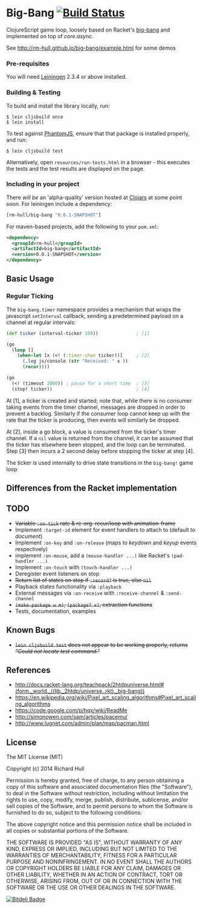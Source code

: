 # Big-Bang [![Build Status](https://secure.travis-ci.org/rm-hull/big-bang.png)](http://travis-ci.org/rm-hull/big-bang)

ClojureScript game loop, loosely based on Racket's [big-bang][a] and implemented on top of _core.async_.

[a]: http://docs.racket-lang.org/teachpack/2htdpuniverse.html#(form._world._((lib._2htdp/universe..rkt)._big-bang))

See http://rm-hull.github.io/big-bang/example.html for some demos

### Pre-requisites

You will need [Leiningen](https://github.com/technomancy/leiningen) 2.3.4 or
above installed.

### Building & Testing

To build and install the library locally, run:

    $ lein cljsbuild once
    $ lein install

To test against [PhantomJS](http://phantomjs.org/), ensure that that
package is installed properly, and run:

    $ lein cljsbuild test

Alternatively, open ```resources/run-tests.html``` in a browser - this
executes the tests and the test results are displayed on the page.

### Including in your project

There _will be_ an 'alpha-quality' version hosted at [Clojars](https://clojars.org/rm-hull/big-bang) at some point soon.
For leiningen include a dependency:

```clojure
[rm-hull/big-bang "0.0.1-SNAPSHOT"]
```

For maven-based projects, add the following to your `pom.xml`:

```xml
<dependency>
  <groupId>rm-hull</groupId>
  <artifactId>big-bang</artifactId>
  <version>0.0.1-SNAPSHOT</version>
</dependency>
```
## Basic Usage

### Regular Ticking

The ```big-bang.timer``` namespace provides a mechanism that wraps the
javascript ```setInterval``` callback, sending a predetermined payload
on a channel at regular intervals:

```clojure
(def ticker (interval-ticker 100))              ; [1]

(go
  (loop []
    (when-let [x (<! (:timer-chan ticker))]     ; [2]
      (.log js/console (str "Received: " x ))
      (recur))))

(go
  (<! (timeout 2000)) ; pause for a short time  ; [3]
  (stop! ticker))                               ; [4]
```

At [1], a ticker is created and started; note that, while there is no consumer
taking events from the timer channel, messages are dropped in order to prevent
a backlog. Similarly if the consumer loop cannot keep up with the rate that
the ticker is producing, then events will similarly be dropped.

At [2], inside a go block, a value is consumed from the ticker's timer channel.
If a ```nil``` value is returned from the channel, it can be assumed that the
ticker has elsewhere been stopped, and the loop can be terminated. Step [3] then
incurs a 2 second delay before stopping the ticker at step [4].

The ticker is used internally to drive state transitions in the ```big-bang!```
game loop

## Differences from the Racket implementation

## TODO

* ~~Variable ```:on-tick``` rate & re-org. recur/loop with animation-frame~~
* Implement ```:target-id``` element for event handlers to attach to (default to _document_)
* Implement ```:on-key``` and ```:on-release``` (maps to _keydown_ and _keyup_ events respectively)
* implement ```:on-mouse```, add a ```(mouse-handler ...)``` like Racket's ```(pad-handler ...)```
* Implement ```:on-touch``` with ```(touch-handler ...)```
* Deregister event listeners on stop
* ~~Return list of states on stop if ```:record?``` is true, else ```nil```~~
* Playback states functionality via ```:playback```
* External messages via ```:on-receive``` with ```:receive-channel``` & ```:send-channel```
* ~~```(make-package w m)```, ```(package? x)```, extraction functions~~
* Tests, documentation, examples

## Known Bugs

* ~~```lein cljsbuild test``` does not appear to be working properly, returns _"Could not locate test command."_~~

## References

* http://docs.racket-lang.org/teachpack/2htdpuniverse.html#(form._world._((lib._2htdp/universe..rkt)._big-bang))
* https://en.wikipedia.org/wiki/Pixel_art_scaling_algorithms#Pixel_art_scaling_algorithms
* https://code.google.com/p/hqx/wiki/ReadMe
* http://simonowen.com/sam/articles/pacemu/
* http://www.lugnet.com/admin/plan/map/pacman.html

## License

The MIT License (MIT)

Copyright (c) 2014 Richard Hull

Permission is hereby granted, free of charge, to any person obtaining a copy of
this software and associated documentation files (the "Software"), to deal in
the Software without restriction, including without limitation the rights to
use, copy, modify, merge, publish, distribute, sublicense, and/or sell copies of
the Software, and to permit persons to whom the Software is furnished to do so,
subject to the following conditions:

The above copyright notice and this permission notice shall be included in all
copies or substantial portions of the Software.

THE SOFTWARE IS PROVIDED "AS IS", WITHOUT WARRANTY OF ANY KIND, EXPRESS OR
IMPLIED, INCLUDING BUT NOT LIMITED TO THE WARRANTIES OF MERCHANTABILITY, FITNESS
FOR A PARTICULAR PURPOSE AND NONINFRINGEMENT. IN NO EVENT SHALL THE AUTHORS OR
COPYRIGHT HOLDERS BE LIABLE FOR ANY CLAIM, DAMAGES OR OTHER LIABILITY, WHETHER
IN AN ACTION OF CONTRACT, TORT OR OTHERWISE, ARISING FROM, OUT OF OR IN
CONNECTION WITH THE SOFTWARE OR THE USE OR OTHER DEALINGS IN THE SOFTWARE.


[![Bitdeli Badge](https://d2weczhvl823v0.cloudfront.net/rm-hull/big-bang/trend.png)](https://bitdeli.com/free "Bitdeli Badge")
